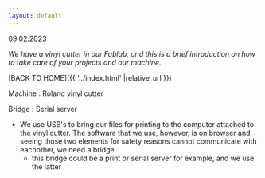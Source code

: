 ```yaml
---
layout: default
---
```

09.02.2023

_We have a vinyl cutter in our Fablab, and this is a brief introduction on how to take care of your projects and our machine._

[BACK TO HOME]({{ '../index.html' |relative_url }})

Machine : Roland vinyl cutter

Bridge  : Serial server



- We use USB's to bring our files for printing to the computer attached to the vinyl cutter. The software that we use, however, is on browser and seeing those two elements for safety reasons cannot communicate with eachother, we need a bridge
    - this bridge could be a print or serial server for example, and we use the latter

